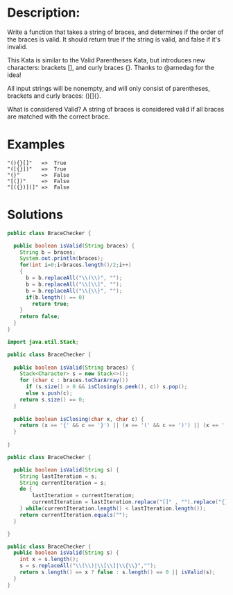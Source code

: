 # Description:
Write a function that takes a string of braces, and determines if the order of the braces is valid. It should return true if the string is valid, and false if it's invalid.

This Kata is similar to the Valid Parentheses Kata, but introduces new characters: brackets [], and curly braces {}. Thanks to @arnedag for the idea!

All input strings will be nonempty, and will only consist of parentheses, brackets and curly braces: ()[]{}.

What is considered Valid?
A string of braces is considered valid if all braces are matched with the correct brace.

# Examples
```
"(){}[]"   =>  True
"([{}])"   =>  True
"(}"       =>  False
"[(])"     =>  False
"[({})](]" =>  False
```

# Solutions
```java
public class BraceChecker {

  public boolean isValid(String braces) { 
    String b = braces;
    System.out.println(braces);   
    for(int i=0;i<braces.length()/2;i++)
    {
      b = b.replaceAll("\\(\\)", "");
      b = b.replaceAll("\\[\\]", "");
      b = b.replaceAll("\\{\\}", "");
      if(b.length() == 0)
        return true;
    }
    return false;
  }
}
```
```java
import java.util.Stack;

public class BraceChecker {
  
  public boolean isValid(String braces) {
    Stack<Character> s = new Stack<>();
    for (char c : braces.toCharArray()) 
      if (s.size() > 0 && isClosing(s.peek(), c)) s.pop(); 
      else s.push(c);
    return s.size() == 0;
  }
  
  public boolean isClosing(char x, char c) {
    return (x == '{' && c == '}') || (x == '(' && c == ')') || (x == '[' && c == ']');
  }
  
}
```
```java
public class BraceChecker {

  public boolean isValid(String s) {
    String lastIteration = s;
    String currentIteration = s;
    do {
        lastIteration = currentIteration;
        currentIteration = lastIteration.replace("[]" , "").replace("{}", "").replace("()" , "");
    } while(currentIteration.length() < lastIteration.length());
    return currentIteration.equals("");
  }

}
```
```java
public class BraceChecker {
  public boolean isValid(String s) {
    int x = s.length();
    s = s.replaceAll("\\(\\)|\\[\\]|\\{\\}","");
    return s.length() == x ? false : s.length() == 0 || isValid(s);
  }
}
```
